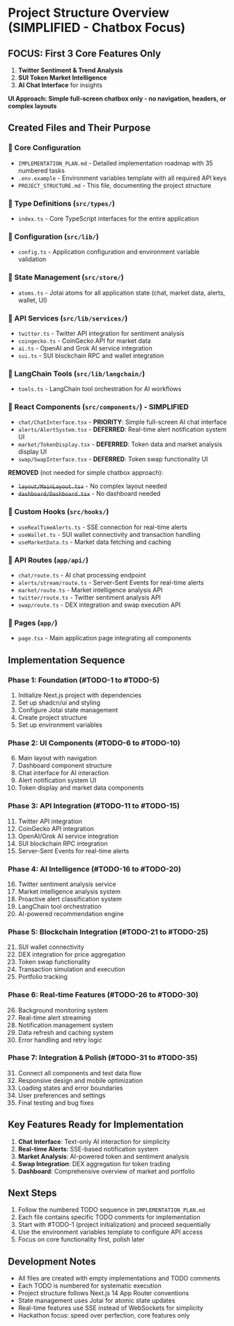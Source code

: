 # Project Structure Overview (SIMPLIFIED - Chatbox Focus)

## FOCUS: First 3 Core Features Only
1. **Twitter Sentiment & Trend Analysis**
2. **SUI Token Market Intelligence**
3. **AI Chat Interface** for insights

**UI Approach: Simple full-screen chatbox only - no navigation, headers, or complex layouts**

## Created Files and Their Purpose

### 📁 Core Configuration
- `IMPLEMENTATION_PLAN.md` - Detailed implementation roadmap with 35 numbered tasks
- `.env.example` - Environment variables template with all required API keys
- `PROJECT_STRUCTURE.md` - This file, documenting the project structure

### 📁 Type Definitions (`src/types/`)
- `index.ts` - Core TypeScript interfaces for the entire application

### 📁 Configuration (`src/lib/`)
- `config.ts` - Application configuration and environment variable validation

### 📁 State Management (`src/store/`)
- `atoms.ts` - Jotai atoms for all application state (chat, market data, alerts, wallet, UI)

### 📁 API Services (`src/lib/services/`)
- `twitter.ts` - Twitter API integration for sentiment analysis
- `coingecko.ts` - CoinGecko API for market data
- `ai.ts` - OpenAI and Grok AI service integration
- `sui.ts` - SUI blockchain RPC and wallet integration

### 📁 LangChain Tools (`src/lib/langchain/`)
- `tools.ts` - LangChain tool orchestration for AI workflows

### 📁 React Components (`src/components/`) - SIMPLIFIED
- `chat/ChatInterface.tsx` - **PRIORITY**: Simple full-screen AI chat interface
- `alerts/AlertSystem.tsx` - **DEFERRED**: Real-time alert notification system UI
- `market/TokenDisplay.tsx` - **DEFERRED**: Token data and market analysis display UI
- `swap/SwapInterface.tsx` - **DEFERRED**: Token swap functionality UI

**REMOVED** (not needed for simple chatbox approach):
- ~~`layout/MainLayout.tsx`~~ - No complex layout needed
- ~~`dashboard/Dashboard.tsx`~~ - No dashboard needed

### 📁 Custom Hooks (`src/hooks/`)
- `useRealTimeAlerts.ts` - SSE connection for real-time alerts
- `useWallet.ts` - SUI wallet connectivity and transaction handling
- `useMarketData.ts` - Market data fetching and caching

### 📁 API Routes (`app/api/`)
- `chat/route.ts` - AI chat processing endpoint
- `alerts/stream/route.ts` - Server-Sent Events for real-time alerts
- `market/route.ts` - Market intelligence analysis API
- `twitter/route.ts` - Twitter sentiment analysis API
- `swap/route.ts` - DEX integration and swap execution API

### 📁 Pages (`app/`)
- `page.tsx` - Main application page integrating all components

## Implementation Sequence

### Phase 1: Foundation (#TODO-1 to #TODO-5)
1. Initialize Next.js project with dependencies
2. Set up shadcn/ui and styling
3. Configure Jotai state management
4. Create project structure
5. Set up environment variables

### Phase 2: UI Components (#TODO-6 to #TODO-10)
6. Main layout with navigation
7. Dashboard component structure
8. Chat interface for AI interaction
9. Alert notification system UI
10. Token display and market data components

### Phase 3: API Integration (#TODO-11 to #TODO-15)
11. Twitter API integration
12. CoinGecko API integration
13. OpenAI/Grok AI service integration
14. SUI blockchain RPC integration
15. Server-Sent Events for real-time alerts

### Phase 4: AI Intelligence (#TODO-16 to #TODO-20)
16. Twitter sentiment analysis service
17. Market intelligence analysis system
18. Proactive alert classification system
19. LangChain tool orchestration
20. AI-powered recommendation engine

### Phase 5: Blockchain Integration (#TODO-21 to #TODO-25)
21. SUI wallet connectivity
22. DEX integration for price aggregation
23. Token swap functionality
24. Transaction simulation and execution
25. Portfolio tracking

### Phase 6: Real-time Features (#TODO-26 to #TODO-30)
26. Background monitoring system
27. Real-time alert streaming
28. Notification management system
29. Data refresh and caching system
30. Error handling and retry logic

### Phase 7: Integration & Polish (#TODO-31 to #TODO-35)
31. Connect all components and test data flow
32. Responsive design and mobile optimization
33. Loading states and error boundaries
34. User preferences and settings
35. Final testing and bug fixes

## Key Features Ready for Implementation

1. **Chat Interface**: Text-only AI interaction for simplicity
2. **Real-time Alerts**: SSE-based notification system
3. **Market Analysis**: AI-powered token and sentiment analysis
4. **Swap Integration**: DEX aggregation for token trading
5. **Dashboard**: Comprehensive overview of market and portfolio

## Next Steps

1. Follow the numbered TODO sequence in `IMPLEMENTATION_PLAN.md`
2. Each file contains specific TODO comments for implementation
3. Start with #TODO-1 (project initialization) and proceed sequentially
4. Use the environment variables template to configure API access
5. Focus on core functionality first, polish later

## Development Notes

- All files are created with empty implementations and TODO comments
- Each TODO is numbered for systematic execution
- Project structure follows Next.js 14 App Router conventions
- State management uses Jotai for atomic state updates
- Real-time features use SSE instead of WebSockets for simplicity
- Hackathon focus: speed over perfection, core features only
